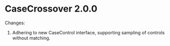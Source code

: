 CaseCrossover 2.0.0
===================

Changes:

1. Adhering to new CaseControl interface, supporting sampling of controls without matching.
